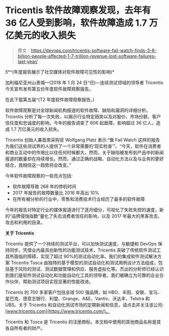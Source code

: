 # Tricentis 软件故障观察发现，去年有 36 亿人受到影响，软件故障造成 1.7 万亿美元的收入损失

> 原文：<https://devops.com/tricentis-software-fail-watch-finds-3-6-billion-people-affected-1-7-trillion-revenue-lost-software-failures-last-year/>

*5**^(年度报告展示了社交媒体对软件故障可见性的影响)*

加利福尼亚州山景城—(2018 年 1 月 24 日^日)—连续测试领域的领导者 Tricentis 今天宣布发布第五份年度软件故障观察报告。

在此下载第五届^(T2 年度软件故障观察报告。)

软件故障观察是对全球新闻机构报道的软件故障、缺陷和漏洞的详细分析。Tricentis 分析了每一次失败，以揭示行业特定趋势以及对股价、市场份额、客户信任度和忠诚度的影响。今年的报告调查了 606 起故障，影响超过 36 亿人，造成 1.7 万亿美元的收入损失。

Tricentis 创始人兼首席采购官 Wolfgang Platz 表示:“像 Fail Watch 这样的报告为我们这些测试界的人提供了一个非常需要的‘现实检查’”。“今天，软件在消费者和商业互动中的作用比以往任何时候都大，然而，关于缺陷被发布到产品中的新闻报道的数量却在持续增长。然而，通过正确的战略、自动化方法以及与业务的更好结合，我相信这一趋势将会改变。”

今年软件故障观察的一些亮点包括:

*   软件故障导致 268 年的停机时间
*   2017 年报告的故障数量比 2016 年高出 10%
*   在所有被分析的行业中，零售和消费技术行业经历了最多的软件故障

今年的报告对特定行业的媒体报道进行了逐月细分，可视化了失败失控的速度，新的“品牌侵蚀指数”量化了失去消费者信任的影响，以及 2017 年最大的黑客攻击、攻击和利用的目录。

**关于 Tricentis**

Tricentis 提供了一个持续的测试平台，可以加快测试速度，与敏捷和 DevOps 保持同步。凭借业内最具创新性的功能测试技术，Tricentis 突破了传统软件测试工具所面临的障碍，实现了超过 90%的测试自动化率。我们的集成软件测试解决方案 Tricentis Tosca 由独特的基于模型的测试自动化和测试用例设计方法组成，包括基于风险的测试、测试数据管理和供应、服务虚拟化等。杰出的分析师已经认识到我们是软件测试自动化和功能自动化工具的领导者。我们被确立为可靠的企业合作伙伴，帮助测试项目实现显著的性能改进。

Tricentis 的 700 多家客户包括全球 500 强品牌，如 HBO、丰田、安联、宝马、星巴克、德意志银行、利盟、Orange、A&E、Vantiv、沃达丰、Telstra 和 UBS。关于 Tricentis 和自动化测试市场的定期新闻和信息，请点击并关注该公司:[www.tricentis.com](https://www.tricentis.com/)。

Tricentis 和 Tosca 是 Tricentis 的注册商标。本文档中使用的其他商品名称是其各自所有者的财产。